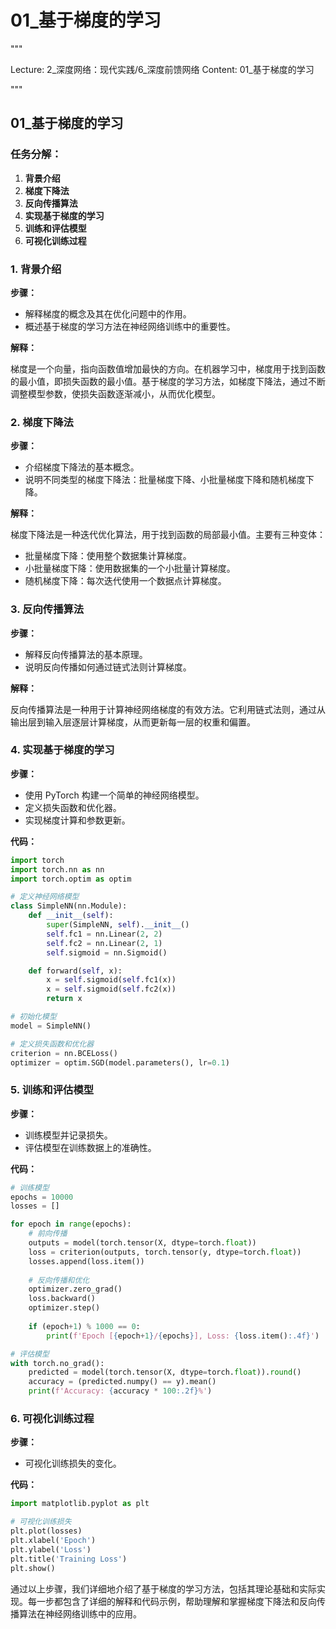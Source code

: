 # 01_基于梯度的学习


"""

Lecture: 2_深度网络：现代实践/6_深度前馈网络
Content: 01_基于梯度的学习

"""


## 01_基于梯度的学习

### 任务分解：

1. **背景介绍**
2. **梯度下降法**
3. **反向传播算法**
4. **实现基于梯度的学习**
5. **训练和评估模型**
6. **可视化训练过程**

### 1. 背景介绍
**步骤：**

- 解释梯度的概念及其在优化问题中的作用。
- 概述基于梯度的学习方法在神经网络训练中的重要性。

**解释：**

梯度是一个向量，指向函数值增加最快的方向。在机器学习中，梯度用于找到函数的最小值，即损失函数的最小值。基于梯度的学习方法，如梯度下降法，通过不断调整模型参数，使损失函数逐渐减小，从而优化模型。

### 2. 梯度下降法
**步骤：**

- 介绍梯度下降法的基本概念。
- 说明不同类型的梯度下降法：批量梯度下降、小批量梯度下降和随机梯度下降。

**解释：**

梯度下降法是一种迭代优化算法，用于找到函数的局部最小值。主要有三种变体：

- 批量梯度下降：使用整个数据集计算梯度。
- 小批量梯度下降：使用数据集的一个小批量计算梯度。
- 随机梯度下降：每次迭代使用一个数据点计算梯度。

### 3. 反向传播算法
**步骤：**

- 解释反向传播算法的基本原理。
- 说明反向传播如何通过链式法则计算梯度。

**解释：**

反向传播算法是一种用于计算神经网络梯度的有效方法。它利用链式法则，通过从输出层到输入层逐层计算梯度，从而更新每一层的权重和偏置。

### 4. 实现基于梯度的学习
**步骤：**

- 使用 PyTorch 构建一个简单的神经网络模型。
- 定义损失函数和优化器。
- 实现梯度计算和参数更新。

**代码：**

```python
import torch
import torch.nn as nn
import torch.optim as optim

# 定义神经网络模型
class SimpleNN(nn.Module):
    def __init__(self):
        super(SimpleNN, self).__init__()
        self.fc1 = nn.Linear(2, 2)
        self.fc2 = nn.Linear(2, 1)
        self.sigmoid = nn.Sigmoid()

    def forward(self, x):
        x = self.sigmoid(self.fc1(x))
        x = self.sigmoid(self.fc2(x))
        return x

# 初始化模型
model = SimpleNN()

# 定义损失函数和优化器
criterion = nn.BCELoss()
optimizer = optim.SGD(model.parameters(), lr=0.1)
```

### 5. 训练和评估模型
**步骤：**

- 训练模型并记录损失。
- 评估模型在训练数据上的准确性。

**代码：**

```python
# 训练模型
epochs = 10000
losses = []

for epoch in range(epochs):
    # 前向传播
    outputs = model(torch.tensor(X, dtype=torch.float))
    loss = criterion(outputs, torch.tensor(y, dtype=torch.float))
    losses.append(loss.item())
    
    # 反向传播和优化
    optimizer.zero_grad()
    loss.backward()
    optimizer.step()
    
    if (epoch+1) % 1000 == 0:
        print(f'Epoch [{epoch+1}/{epochs}], Loss: {loss.item():.4f}')

# 评估模型
with torch.no_grad():
    predicted = model(torch.tensor(X, dtype=torch.float)).round()
    accuracy = (predicted.numpy() == y).mean()
    print(f'Accuracy: {accuracy * 100:.2f}%')
```

### 6. 可视化训练过程
**步骤：**

- 可视化训练损失的变化。

**代码：**

```python
import matplotlib.pyplot as plt

# 可视化训练损失
plt.plot(losses)
plt.xlabel('Epoch')
plt.ylabel('Loss')
plt.title('Training Loss')
plt.show()
```

通过以上步骤，我们详细地介绍了基于梯度的学习方法，包括其理论基础和实际实现。每一步都包含了详细的解释和代码示例，帮助理解和掌握梯度下降法和反向传播算法在神经网络训练中的应用。